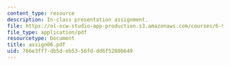```yaml
---
content_type: resource
description: In-class presentation assignment.
file: https://ol-ocw-studio-app-production.s3.amazonaws.com/courses/6-931-development-of-inventions-and-creative-ideas-spring-2008/766e3ff7db5deb5356fddd6f5280b649_assign06.pdf
file_type: application/pdf
resourcetype: Document
title: assign06.pdf
uid: 766e3ff7-db5d-eb53-56fd-dd6f5280b649
---
```

